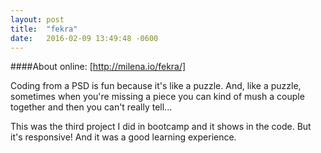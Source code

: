 ```yaml
---
layout: post
title:  "fekra"
date:   2016-02-09 13:49:48 -0600
---
```

####About
online: [http://milena.io/fekra/]

Coding from a PSD is fun because it's like a puzzle. And, like a puzzle, sometimes when you're missing a piece you can kind of mush a couple together and then you can't really tell...

This was the third project I did in bootcamp and it shows in the code. But it's responsive! And it was a good learning experience.

[http://milena.io/fekra/]: http://milena.io/fekra/